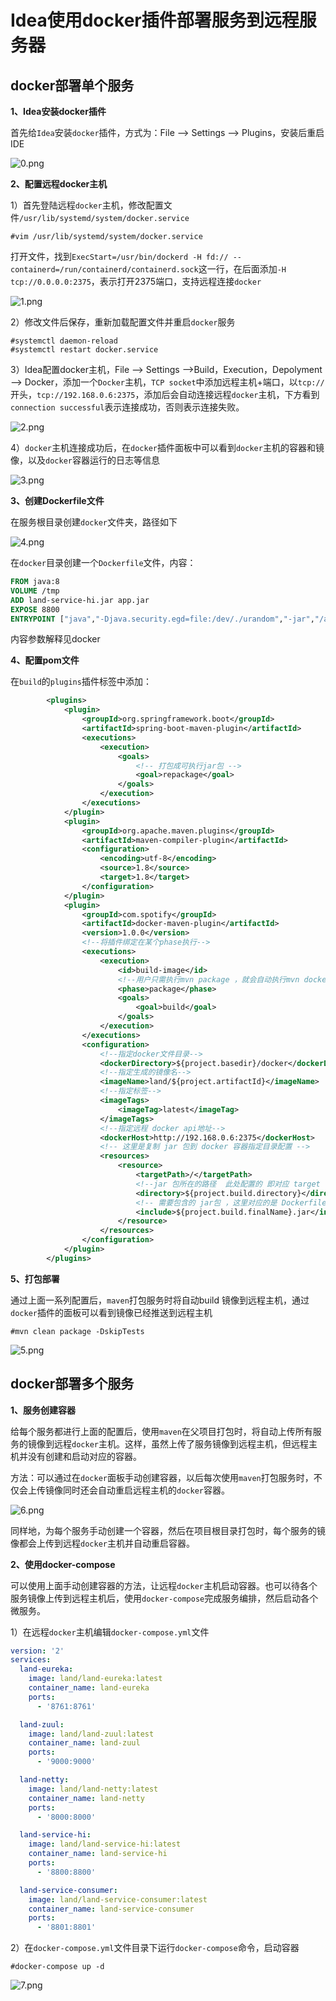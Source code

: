 # Idea使用docker插件部署服务到远程服务器

## docker部署单个服务

**1、Idea安装docker插件**

首先给`Idea`安装`docker`插件，方式为：File ——> Settings ——> Plugins，安装后重启IDE

![0.png](https://i.loli.net/2021/04/17/bDxl6d7HcGWuYES.png)

**2、配置远程docker主机**

1）首先登陆远程`docker`主机，修改配置文件`/usr/lib/systemd/system/docker.service`

```shell
#vim /usr/lib/systemd/system/docker.service
```

打开文件，找到`ExecStart=/usr/bin/dockerd -H fd:// --containerd=/run/containerd/containerd.sock`这一行，在后面添加`-H tcp://0.0.0.0:2375`，表示打开2375端口，支持远程连接`docker`

![1.png](https://i.loli.net/2021/04/17/lIYB6kqX7EdQSzK.png)

2）修改文件后保存，重新加载配置文件并重启`docker`服务 

```shell
#systemctl daemon-reload
#systemctl restart docker.service
```

3）Idea配置docker主机，File ——> Settings ——>Build，Execution，Depolyment ——> Docker，添加一个`Docker`主机，`TCP socket`中添加远程主机+端口，以`tcp://`开头，`tcp://192.168.0.6:2375`，添加后会自动连接远程`docker`主机，下方看到`connection successful`表示连接成功，否则表示连接失败。

 ![2.png](https://i.loli.net/2021/04/17/POVNJFCK9Ihj8ae.png)

4）`docker`主机连接成功后，在`docker`插件面板中可以看到`docker`主机的容器和镜像，以及`docker`容器运行的日志等信息

![3.png](https://i.loli.net/2021/04/17/Ggja1QRTyAz5d6I.png)

**3、创建Dockerfile文件**

在服务根目录创建`docker`文件夹，路径如下

![4.png](https://i.loli.net/2021/04/17/dCVfuEjQaFbY6MI.png)

在`docker`目录创建一个`Dockerfile`文件，内容：

```dockerfile
FROM java:8
VOLUME /tmp
ADD land-service-hi.jar app.jar
EXPOSE 8800
ENTRYPOINT ["java","-Djava.security.egd=file:/dev/./urandom","-jar","/app.jar"]
```

内容参数解释见docker

**4、配置pom文件**

在`build`的`plugins`插件标签中添加：

```xml
        <plugins>
            <plugin>
                <groupId>org.springframework.boot</groupId>
                <artifactId>spring-boot-maven-plugin</artifactId>
                <executions>
                    <execution>
                        <goals>
                            <!-- 打包成可执行jar包 -->
                            <goal>repackage</goal>
                        </goals>
                    </execution>
                </executions>
            </plugin>
            <plugin>
                <groupId>org.apache.maven.plugins</groupId>
                <artifactId>maven-compiler-plugin</artifactId>
                <configuration>
                    <encoding>utf-8</encoding>
                    <source>1.8</source>
                    <target>1.8</target>
                </configuration>
            </plugin>
            <plugin>
                <groupId>com.spotify</groupId>
                <artifactId>docker-maven-plugin</artifactId>
                <version>1.0.0</version>
                <!--将插件绑定在某个phase执行-->
                <executions>
                    <execution>
                        <id>build-image</id>
                        <!--用户只需执行mvn package ，就会自动执行mvn docker:build-->
                        <phase>package</phase>
                        <goals>
                            <goal>build</goal>
                        </goals>
                    </execution>
                </executions>
                <configuration>
                    <!--指定docker文件目录-->
                    <dockerDirectory>${project.basedir}/docker</dockerDirectory>
                    <!--指定生成的镜像名-->
                    <imageName>land/${project.artifactId}</imageName>
                    <!--指定标签-->
                    <imageTags>
                        <imageTag>latest</imageTag>
                    </imageTags>
                    <!--指定远程 docker api地址-->
                    <dockerHost>http://192.168.0.6:2375</dockerHost>
                    <!-- 这里是复制 jar 包到 docker 容器指定目录配置 -->
                    <resources>
                        <resource>
                            <targetPath>/</targetPath>
                            <!--jar 包所在的路径  此处配置的 即对应 target 目录-->
                            <directory>${project.build.directory}</directory>
                            <!-- 需要包含的 jar包 ，这里对应的是 Dockerfile中添加的文件名　-->
                            <include>${project.build.finalName}.jar</include>
                        </resource>
                    </resources>
                </configuration>
            </plugin>
        </plugins>
```

**5、打包部署**

通过上面一系列配置后，`maven`打包服务时将自动build 镜像到远程主机，通过`docker`插件的面板可以看到镜像已经推送到远程主机

```
#mvn clean package -DskipTests
```

![5.png](https://i.loli.net/2021/04/17/hDml8kZTunFQJow.png)

## docker部署多个服务

**1、服务创建容器**

给每个服务都进行上面的配置后，使用`maven`在父项目打包时，将自动上传所有服务的镜像到远程`docker`主机。这样，虽然上传了服务镜像到远程主机，但远程主机并没有创建和启动对应的容器。

方法：可以通过在`docker`面板手动创建容器，以后每次使用`maven`打包服务时，不仅会上传镜像同时还会自动重启远程主机的`docker`容器。

![6.png](https://i.loli.net/2021/04/17/4FVKcq8twRahd5n.png)

同样地，为每个服务手动创建一个容器，然后在项目根目录打包时，每个服务的镜像都会上传到远程`docker`主机并自动重启容器。

**2、使用docker-compose**

可以使用上面手动创建容器的方法，让远程`docker`主机启动容器。也可以待各个服务镜像上传到远程主机后，使用`docker-compose`完成服务编排，然后启动各个微服务。

1）在远程`docker`主机编辑`docker-compose.yml`文件

```yaml
version: '2'
services:
  land-eureka:
    image: land/land-eureka:latest
    container_name: land-eureka
    ports:
      - '8761:8761'

  land-zuul:
    image: land/land-zuul:latest
    container_name: land-zuul
    ports:
      - '9000:9000'

  land-netty:
    image: land/land-netty:latest
    container_name: land-netty
    ports:
      - '8000:8000'

  land-service-hi:
    image: land/land-service-hi:latest
    container_name: land-service-hi
    ports:
      - '8800:8800'

  land-service-consumer:
    image: land/land-service-consumer:latest
    container_name: land-service-consumer
    ports:
      - '8801:8801'
```

2）在`docker-compose.yml`文件目录下运行`docker-compose`命令，启动容器

```shell
#docker-compose up -d
```

![7.png](https://i.loli.net/2021/04/17/nKRpIxDeHWrmCFP.png)

 